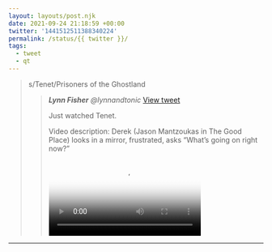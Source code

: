 ```yaml
---
layout: layouts/post.njk
date: 2021-09-24 21:18:59 +00:00
twitter: '1441512511388340224'
permalink: /status/{{ twitter }}/
tags: 
  - tweet
  - qt
---
```


> s/Tenet/Prisoners of the Ghostland 
> 
> > <cite>**Lynn Fisher** @lynnandtonic</cite> [View tweet](/status/1342542816447066112)
> > 
> > Just watched Tenet.
> > 
> > <p class="sr-only">Video description: Derek (Jason Mantzoukas in The Good Place) looks in a mirror, frustrated, asks “What’s going on right now?”</p>
> > 
> > <video controls loop preload="metadata" poster="/img/EqGraMeVoAA_JB7.jpg"><source src="/img/1342542816447066112-EqGraMeVoAA_JB7.mp4">Your browser does not support the video tag.</video>

---
